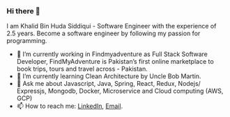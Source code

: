 ### Hi there 👋

I am Khalid Bin Huda Siddiqui - Software Engineer with the experience of 2.5 years. Become a software engineer by following my passion for programming.

- 🔭 I’m currently working in Findmyadventure as Full Stack Software Developer, FindMyAdventure is Pakistan’s first online marketplace to book trips, tours and travel across - Pakistan.
- 🌱 I’m currently learning Clean Architecture by Uncle Bob Martin.
- 💬 Ask me about Javascript, Java, Spring, React, Redux, Nodejs/ Expressjs, Mongodb, Docker, Microservice and Cloud computing (AWS, GCP) 
- 📫 How to reach me: [LinkedIn](https://www.linkedin.com/in/khalidbinhuda/), [Email](mailTo:khalid.bin.huda@hotmail.com).
